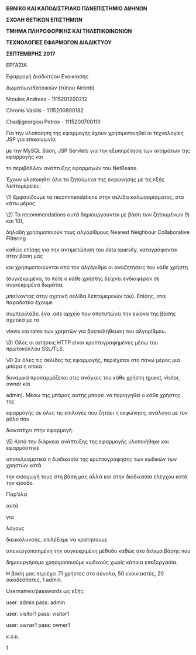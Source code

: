 

**ΕΘΝΙΚΟ ΚΑΙ ΚΑΠΟΔΙΣΤΡΙΑΚΟ ΠΑΝΕΠΙΣΤΗΜΙΟ ΑΘΗΝΩΝ**

**ΣΧΟΛΗ ΘΕΤΙΚΩΝ ΕΠΙΣΤΗΜΩΝ**

**ΤΜΗΜΑ ΠΛΗΡΟΦΟΡΙΚΗΣ ΚΑΙ ΤΗΛΕΠΙΚΟΙΝΩΝΙΩΝ**

**ΤΕΧΝΟΛΟΓΙΕΣ ΕΦΑΡΜΟΓΩΝ ΔΙΑΔΙΚΤΥΟΥ**

**ΣΕΠΤΕΜΒΡΗΣ 2017**

ΕΡΓΑΣΙΑ

Εφαρμογή Διαδικτύου Ενοικίασης

Δωματίων/Κατοικιών (τύπου Airbnb)

Ntoules Andreas - 1115201200212

Chronis Vasilis - 1115200800182

Chadjigeorgiou Petros - 1115200700119





Για την υλοποίηση της εφαρμογής έχουν χρησιμοποιηθεί οι τεχνολογίες JSP για επικοινωνία

με την MySQL βάση, JSP Servlets για την εξυπηρέτηση των αιτημάτων της εφαρμογής και

το περιβάλλον ανάπτυξης εφαρμογών του NetBeans.

Έχουν υλοποιηθεί όλα τα ζητούμενα της εκφώνησης με τις εξής λεπτομέρειες:

\1) Εμφανίζουμε τα recommendations στην σελίδα καλωσορίσματος, στο κάτω μέρος.

\2) Τα recommendations αυτά δημιουργούνται με βάση των ζητουμένων 9) και 10),

δηλαδή χρησιμοποιούν τους αλγορίθμους Nearest Neighbour Collaborative Filtering

καθώς επίσης για την αντιμετώπιση του data sparsity, καταγράφονται στην βάση μας

και χρησιμοποιούνται από τον αλγόριθμο οι αναζητήσεις του κάθε χρήστη

(συγκεκριμένα, το πότε ο κάθε χρήστης δείχνει ενδιαφέρον σε συγκεκριμένα δωμάτια,

μπαίνοντας στην σχετική σελίδα λεπτομερειών του). Επίσης, στα παραδοτέα έχουμε

συμπεριλάβει ένα .ods αρχείο που αποτυπώνει την εικόνα της βάσης σχετικά με τα

views και rates των χρηστών για βοεπαλήθευση του αλγορίθμου.

\3) Όλες οι αιτήσεις HTTP είναι κρυπτογραφημένες μέσω του πρωτοκόλλου SSL/TLS.

\4) Σε όλες τις σελίδες τις εφαρμογής, περιέχεται στο πάνω μέρος μια μπάρα η οποία

δυναμικά προσαρμόζεται στις ανάγκες του κάθε χρήστη (guest, visitor, owner και

admin). Μέσω της μπάρας αυτής μπορεί να περιηγηθεί ο κάθε χρήστης της

εφαρμογής σε όλες τις επιλογές που ζητάει η εκφώνηση, ανάλογα με τον ρόλο που

διακατέχει στην εφαρμογή.

\5) Κατά την διάρκεια ανάπτυξης της εφαρμογής υλοποιήθηκε και εφαρμόστηκε

αποτελεσματικά η διαδικασία της κρυπτογράφησης των κωδικών των χρηστών κατά

την εισαγωγή τους στη βάση μας αλλά και στην διαδικασία ελέγχου κατά την είσοδο.

Παρ’όλα

αυτά

για

λόγους

διευκόλυνσης, επιλέξαμε να κρατήσουμε

απενεργοποιημένη την συγκεκριμένη μέθοδο καθώς στο δείγμα βάσης που

δημιουργήσαμε χρησιμοποιούμε κωδικούς χωρίς κάποια επεξεργασία.

Η βάση μας περιέχει 71 χρήστες στο σύνολο, 50 ενοικιαστές, 20 οικοδεσπότες, 1 admin.

Usernames/passwords ως εξής:

user: admin pass: admin

user: visitor1 pass: visitor1

user: owner1 pass: owner1

κ.ο.κ.

1

